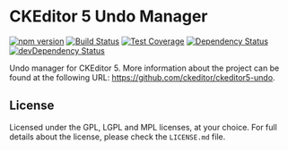 CKEditor 5 Undo Manager
========================================

[![npm version](https://badge.fury.io/js/%40ckeditor%2Fckeditor5-undo.svg)](https://www.npmjs.com/package/@ckeditor/ckeditor5-undo)
[![Build Status](https://travis-ci.org/ckeditor/ckeditor5-undo.svg?branch=master)](https://travis-ci.org/ckeditor/ckeditor5-undo)
[![Test Coverage](https://codeclimate.com/github/ckeditor/ckeditor5-undo/badges/coverage.svg)](https://codeclimate.com/github/ckeditor/ckeditor5-undo/coverage)
[![Dependency Status](https://david-dm.org/ckeditor/ckeditor5-undo/status.svg)](https://david-dm.org/ckeditor/ckeditor5-undo)
[![devDependency Status](https://david-dm.org/ckeditor/ckeditor5-undo/dev-status.svg)](https://david-dm.org/ckeditor/ckeditor5-undo?type=dev)

Undo manager for CKEditor 5. More information about the project can be found at the following URL: <https://github.com/ckeditor/ckeditor5-undo>.

## License

Licensed under the GPL, LGPL and MPL licenses, at your choice. For full details about the license, please check the `LICENSE.md` file.
